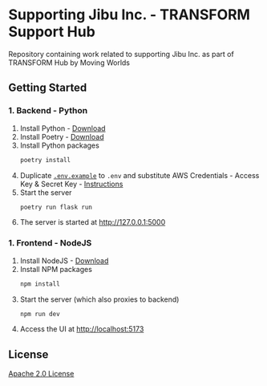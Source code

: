 # Supporting Jibu Inc. - TRANSFORM Support Hub

Repository containing work related to supporting Jibu Inc. as part of TRANSFORM Hub by Moving Worlds

## Getting Started

### 1. Backend - Python

1. Install Python - [Download](https://www.python.org/downloads/)
2. Install Poetry - [Download](https://python-poetry.org/docs/#installation)
3. Install Python packages
   ```sh
   poetry install
   ```
4. Duplicate [`.env.example`](./.env.example) to `.env` and substitute AWS Credentials - Access Key & Secret Key - [Instructions](https://aws.amazon.com/blogs/security/wheres-my-secret-access-key/)
5. Start the server
   ```sh
   poetry run flask run
   ```
6. The server is started at http://127.0.0.1:5000

### 1. Frontend - NodeJS

1. Install NodeJS - [Download](https://nodejs.org/en/download/package-manager)
2. Install NPM packages
   ```sh
   npm install
   ```
3. Start the server (which also proxies to backend)
   ```sh
   npm run dev
   ```
4. Access the UI at [http://localhost:5173](http://localhost:5173/)

## License

[Apache 2.0 License](./LICENSE)
